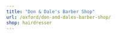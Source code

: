 ```yaml
---
title: "Don & Dale's Barber Shop"
url: /oxford/don-and-dales-barber-shop/
shop: hairdresser
---
```

